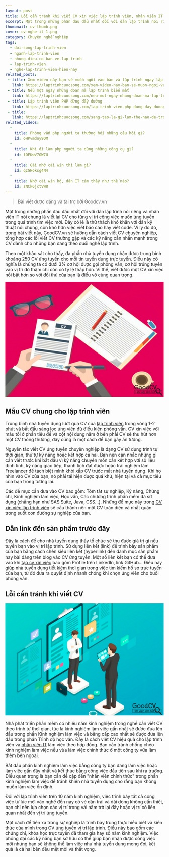 ```yaml
---
layout: post
title: Lỗi cần tránh khi viết CV xin việc lập trình viên, nhân viên IT là gì?
excerpt: Một trong những phần đau đầu nhất đối với dân lập trình nói riêng và nhân viên IT nói chung là viết lại CV cho từng vị trí công việc muốn ứng tuyển trong quá trình tìm việc mới. Đây có lẽ là thử thách khó khăn với dân kỹ thuật nói chung, còn khó hơn việc viết báo cáo hay viết code
thumbnail: cv-thumb.png
cover: cv-nghe-it-1.png
category: Chuyện nghề nghiệp
tags:
  - doi-song-lap-trinh-vien
  - nganh-lap-trinh-vien
  - nhung-dieu-co-ban-ve-lap-trinh
  - lap-trinh-vien
  - nghe-lap-trinh-vien-hien-nay
related_posts:
 - title: Xem video này bạn sẽ muốn ngồi vào bàn và lập trình ngay lập tức
   link: https://laptrinhcuocsong.com/xem-video-nay-ban-se-muon-ngoi-vao-va-lap-trinh-ngay-lap-tuc.html
 - title: Nếu một ngày những đoạn mã lập trình biến mất
   link: https://laptrinhcuocsong.com/neu-mot-ngay-nhung-doan-ma-lap-trinh-bien-mat.html
 - title: Lập trình viên PHP đứng đầy đường
   link: https://laptrinhcuocsong.com/lap-trinh-vien-php-dung-day-duong.html
 - title:
   link: https://laptrinhcuocsong.com/sang-tao-la-gi-lam-the-nao-de-tro-nen-sang-tao.html
related_videos:
  -
    title: Phỏng vấn php người ta thường hỏi những câu hỏi gì?
    id: oHPvmdny9QM
  -
    title: Khi đi làm php người ta dùng những công cụ gì? 
    id: fOFKwV7OW7U
  -
    title: Gái nhờ cài win thì làm gì? 
    id: qzGHoksg4N4
  -
    title: Nhờ cài win hộ, dân IT cảm thấy như thế nào? 
    id: zNCk6jctVW8
---
```


> Bài viết được đăng và tài trợ bởi Goodcv.vn

Một trong những phần đau đầu nhất đối với dân lập trình nói riêng và nhân viên IT nói chung là
viết lại CV cho từng vị trí công việc muốn ứng tuyển trong quá trình tìm việc mới. Đây có lẽ là
thử thách khó khăn với dân kỹ thuật nói chung, còn khó hơn việc viết báo cáo hay viết code. Vì
lý do đó, trong bài viết này, GoodCV.vn sẽ hướng dẫn cách viết CV chuyên nghiệp, tổng hợp các
lỗi viết CV thường gặp và các kỹ năng cần nhấn mạnh trong CV dành cho những bạn đang theo
đuổi nghề lập trình.

Theo một khảo sát cho thấy, đa phần nhà tuyển dụng nhận được trung bình khoảng 250 CV ứng
tuyển cho mỗi tin tuyển dụng trực tuyến. Điều này có nghĩa là chúng ta có dưới 3% cơ hội được
gọi phỏng vấn, cơ hội trúng tuyển vào vị trí đó thậm chí còn có tỷ lệ thấp hơn. Vì thế, viết được
một CV xin việc nổi bật hơn so với đối thủ của bạn là điều vô cùng quan trọng.

![CV nghe IT](images/cv-nghe-it-1.png)

## Mẫu CV chung cho lập trình viên

Trung bình nhà tuyển dụng lướt qua CV của [lập trình viên](https://goodcv.vn/t%C3%ACm-vi%E1%BB%87c-l%C3%A0m-l%E1%BA%ADp+tr%C3%ACnh+vi%C3%AAn) trong vòng 1-2 phút và bắt đầu sàng
lọc ứng viên đủ điều kiện phỏng vấn. CV xin việc với màu tối ở phần tiêu đề và cột nội dung
nằm ở bên phải CV sẽ thu hút hơn một CV thông thường, đây cũng là một cách để bạn gây ấn
tượng.

Nguyên tắc viết CV ứng tuyển chuyên nghiệp là dạng CV sử dụng trình tự thời gian, thứ tự kỹ
năng hoặc kết hợp cả hai. Bạn nên cân nhắc những gì cần viết trước khi bắt đầu vì kỹ năng
chuyên môn cần kết hợp với số liệu định tính, kỹ năng giao tiếp, thành tích đạt được hoặc trải
nghiệm làm Freelancer để tách biệt mình khỏi xấp CV trước mắt nhà tuyển dụng. Khi họ nhìn
vào CV của bạn, nó phải tái hiện được quá khứ, hiện tại và cả mục tiêu của bạn trong tương lai.

Các đề mục cần đưa vào CV bao gồm: Tóm tắt sự nghiệp, Kỹ năng, Chứng chỉ, Kinh nghiệm
làm việc, Học vấn, Các chương trình phần mềm đã sử dụng (chẳng hạn như SAS Suite, Java,
CSS...). Những đề mục này trong [CV xin việc lập trình viên](https://goodcv.vn/mau-cv/mau-cv-xin-viec-lap-trinh-vien.html) sẽ cấu thành nên một CV toàn diện
và nhất quán trong suốt con đường sự nghiệp của bạn.

## Dẫn link đến sản phẩm trước đây

Đây là cách để cho nhà tuyển dụng thấy tổ chức sẽ thu được giá trị gì nếu tuyển bạn vào vị trí lập
trình. Sử dụng liên kết (link) để trình bày sản phẩm của bạn bằng cách chèn siêu liên kết
(hyperlink) đến danh mục sản phẩm hay bài đăng trên blog vào CV ứng tuyển. Một số liên kết
bạn có thể đưa vào khi [tạo cv xin việc](https://goodcv.vn/mau-cv-xin-viec.html) bao gồm Profile trên LinkedIn, link GitHub... Điều này
giúp nhà tuyển dụng tiết kiệm thời gian trong việc tìm kiếm hồ sơ trực tuyến của bạn, từ đó đưa
ra quyết định nhanh chóng khi chọn ứng viên cho buổi phỏng vấn.

## Lỗi cần tránh khi viết CV

![CV nghe IT](images/cv-nghe-it-2.png)

Nhà phát triển phần mềm có nhiều năm kinh nghiệm trong nghề cần viết CV theo trình tự thời
gian, tức là kinh nghiệm làm việc gần nhất sẽ được đưa lên đầu trong phần Kinh nghiệm làm
việc và bằng cấp cao nhất sẽ được đưa lên đầu trong phần Trình độ học vấn. Đây là cách viết CV
hiệu quả cho lập trình viên và [nhân viên IT](https://goodcv.vn/t%c3%acm-vi%e1%bb%87c-l%c3%a0m-nh%c3%a2n+vi%c3%aan+it) làm việc theo hợp đồng. Bạn cần tránh chồng chéo
kinh nghiệm làm việc nếu vừa làm việc chính thức ở một công ty vừa làm thêm bên ngoài.

Bắt đầu phần kinh nghiệm làm việc bằng công ty bạn đang làm việc hoặc làm việc gần đây nhất
và kết thúc bằng công việc đầu tiên sau khi ra trường. Điều quan trọng là bạn cần đề cập đến
"nhân viên chính thức" trong phần kinh nghiệm làm việc để tránh khiến nhà tuyển dụng cho rằng
bạn không muốn làm việc ổn định.

Đối với lập trình viên trên 10 năm kinh nghiệm, việc trình bày tất cả công việc từ lúc mới vào
nghề đến nay có vẻ dàn trải và dài dòng không cần thiết, bạn chỉ nên lựa chọn các vị trí trong vài
năm trở lại đây hoặc vị trí có liên quan nhất đến vị trí ứng tuyển.

Một cách để tiến xa trong sự nghiệp là trình bày trung thực hiểu biết và kiến thức của mình trong
CV ứng tuyển vị trí lập trình. Điều này bao gồm các chứng chỉ, khóa học trực tuyến đã tham gia
hay số năm kinh nghiệm. Việc phóng đại các kỹ năng bạn sở hữu có thể giúp bạn nhận được
công việc mới nhưng bạn sẽ không thể làm việc như nhà tuyển dụng mong đợi, kết quả là cả hai
bên đều mệt mỏi và thất vọng.
